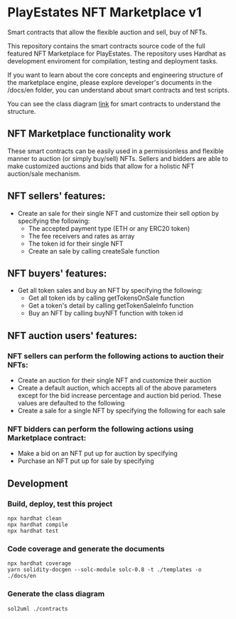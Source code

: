 # PlayEstates NFT Marketplace v1

Smart contracts that allow the flexible auction and sell, buy of NFTs.


This repository contains the smart contracts source code of the full featured NFT Marketplace for PlayEstates. 
The repository uses Hardhat as development enviroment for compilation, testing and deployment tasks.

If you want to learn about the core concepts and engineering structure of the marketplace engine, please explore developer's documents in the /docs/en folder, you can understand about smart contracts and test scripts.

You can see the class diagram [link](classDiagram.svg) for smart contracts to understand the structure.

## NFT Marketplace functionality work

These smart contracts can be easily used in a permissionless and flexible manner to auction (or simply buy/sell) NFTs. Sellers and bidders are able to make customized auctions and bids that allow for a holistic NFT auction/sale mechanism.

## NFT sellers' features:
- Create an sale for their single NFT and customize their sell option by specifying the following:
  - The accepted payment type (ETH or any ERC20 token)
  - The fee receivers and rates as array
  - The token id for their single NFT
  - Create an sale by calling createSale function

## NFT buyers' features:
- Get all token sales and buy an NFT by specifying the following:
  - Get all token ids by calling getTokensOnSale function
  - Get a token's detail by calling getTokenSaleInfo function
  - Buy an NFT by calling buyNFT function with token id
    
## NFT auction users' features:
### NFT sellers can perform the following actions to auction their NFTs:
- Create an auction for their single NFT and customize their auction
- Create a default auction, which accepts all of the above parameters except for the bid increase percentage and auction bid period. These values are defaulted to the following
- Create a sale for a single NFT by specifying the following for each sale
### NFT bidders can perform the following actions using Marketplace contract:
- Make a bid on an NFT put up for auction by specifying
- Purchase an NFT put up for sale by specifying

## Development
### Build, deploy, test this project
```shell
npx hardhat clean
npx hardhat compile
npx hardhat test
```

### Code coverage and generate the documents
```shell
npx hardhat coverage  
yarn solidity-docgen --solc-module solc-0.8 -t ./templates -o ./docs/en
```

### Generate the class diagram
```shell
sol2uml ./contracts
```
